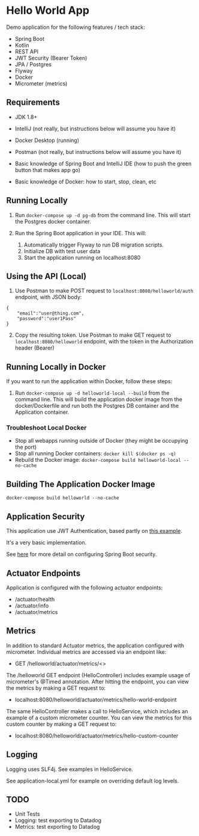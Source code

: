# Hello World App

Demo application for the following features / tech stack:

* Spring Boot
* Kotlin
* REST API
* JWT Security (Bearer Token)
* JPA / Postgres
* Flyway
* Docker
* Micrometer (metrics)


## Requirements
* JDK 1.8+


* IntelliJ (not really, but instructions below will assume you have it)


* Docker Desktop (running)


* Postman (not really, but instructions below will assume you have it)


* Basic knowledge of Spring Boot and IntelliJ IDE (how to push the green button that makes app go)


* Basic knowledge of Docker: how to start, stop, clean, etc


## Running Locally

1. Run `docker-compose up -d pg-db` from the command line. This will start the Postgres docker container.


2. Run the Spring Boot application in your IDE. This will:
   1. Automatically trigger Flyway to run DB migration scripts.
   2. Initialize DB with test user data
   3. Start the application running on localhost:8080


## Using the API (Local)

1. Use Postman to make POST request to `localhost:8080/helloworld/auth` endpoint, with JSON body:

```
{
    "email":"user@thing.com",
    "password":"user1Pass"
}
```

2. Copy the resulting token. Use Postman to make GET request to `localhost:8080/helloworld` endpoint, with the token in the Authorization header (Bearer)


## Running Locally in Docker

If you want to run the application within Docker, follow these steps:

1. Run `docker-compose up -d helloworld-local --build` from the command line. 
This will build the application docker image from the docker/Dockerfile and run both the Postgres DB container and the Application container. 


### Troubleshoot Local Docker

* Stop all webapps running outside of Docker (they might be occupying the port)
* Stop all running Docker containers: `docker kill $(docker ps -q)`
* Rebuild the Docker image: `docker-compose build helloworld-local --no-cache`


## Building The Application Docker Image

`docker-compose build helloworld --no-cache`


## Application Security

This application use JWT Authentication, based partly on [this example](https://medium.com/geekculture/implementing-json-web-token-jwt-authentication-using-spring-security-detailed-walkthrough-1ac480a8d970).

It's a very basic implementation.

See [here](https://spring.io/blog/2022/02/21/spring-security-without-the-websecurityconfigureradapter) for more detail on configuring Spring Boot security.


## Actuator Endpoints

Application is configured with the following actuator endpoints:

* /actuator/health
* /actuator/info
* /actuator/metrics


## Metrics

In addition to standard Actuator metrics, the application configured with micrometer. 
Individual metrics are accessed via an endpoint like:

* GET /helloworld/actuator/metrics/<<metric-name-goes-here>>

The /helloworld GET endpoint (HelloController) includes example usage of micrometer's @Timed annotation. 
After hitting the endpoint, you can view the metrics by making a GET request to:

* localhost:8080/helloworld/actuator/metrics/hello-world-endpoint

The same HelloController makes a call to HelloService, which includes an example of a custom micrometer counter.
You can view the metrics for this custom counter by making a GET request to:

* localhost:8080/helloworld/actuator/metrics/hello-custom-counter


## Logging

Logging uses SLF4j. See examples in HelloService.

See application-local.yml for example on overriding default log levels.


## TODO

* Unit Tests
* Logging: test exporting to Datadog
* Metrics: test exporting to Datadog
